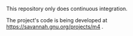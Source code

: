 This repository only does continuous integration.

The project's code is being developed at https://savannah.gnu.org/projects/m4 .
